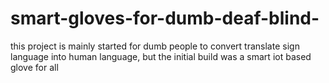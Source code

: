 # smart-gloves-for-dumb-deaf-blind-
this project is mainly started for dumb people to convert translate sign language into human language, but the initial build was a smart iot based glove for all
